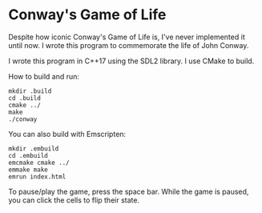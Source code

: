 # Conway's Game of Life

Despite how iconic Conway's Game of Life is, I've never implemented it until
now. I wrote this program to commemorate the life of John Conway.

I wrote this program in C++17 using the SDL2 library. I use CMake to build.

How to build and run:

    mkdir .build
    cd .build
    cmake ../
    make
    ./conway

You can also build with Emscripten:

    mkdir .embuild
    cd .embuild
    emcmake cmake ../
    emmake make
    emrun index.html

To pause/play the game, press the space bar. While the game is paused, you can
click the cells to flip their state.
